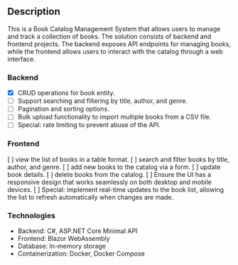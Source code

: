 ## Description

This is a Book Catalog Management System that allows users to manage and track a collection of books. 
The solution consists of backend and frontend projects. The backend exposes API endpoints for managing books, while the frontend allows users to interact with the catalog through a web interface.

### Backend

- [x] CRUD operations for book entity. 
- [ ] Support searching and filtering by title, author, and genre. 
- [ ] Pagination and sorting options. 
- [ ] Bulk upload functionality to import multiple books from a CSV file.
- [ ] Special: rate limiting to prevent abuse of the API.

### Frontend 
[ ] view the list of books in a table format. 
[ ] search and filter books by title, author, and genre.
[ ] add new books to the catalog via a form. 
[ ] update book details. 
[ ] delete books from the catalog. 
[ ] Ensure the UI has a responsive design that works seamlessly on both desktop and mobile devices.
[ ] Special: implement real-time updates to the book list, allowing the list to refresh automatically when changes are made. 

### Technologies
- Backend: C#, ASP.NET Core Minimal API
- Frontend: Blazor WebAssembly
- Database: In-memory storage
- Containerization: Docker, Docker Compose
